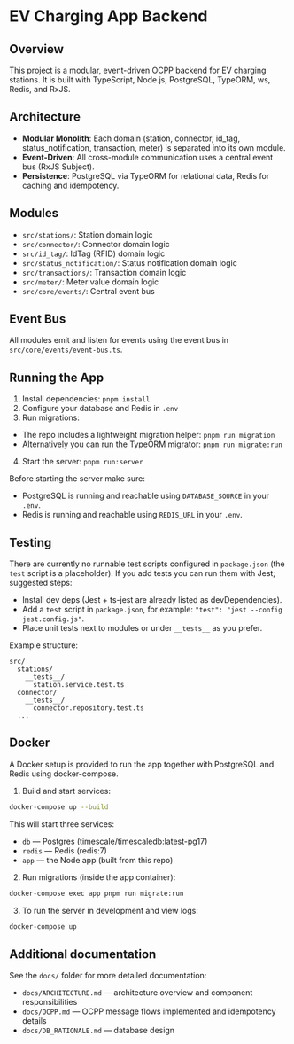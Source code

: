 # EV Charging App Backend

## Overview
This project is a modular, event-driven OCPP backend for EV charging stations. It is built with TypeScript, Node.js, PostgreSQL, TypeORM, ws, Redis, and RxJS.

## Architecture
- **Modular Monolith**: Each domain (station, connector, id_tag, status_notification, transaction, meter) is separated into its own module.
- **Event-Driven**: All cross-module communication uses a central event bus (RxJS Subject).
- **Persistence**: PostgreSQL via TypeORM for relational data, Redis for caching and idempotency.

## Modules
- `src/stations/`: Station domain logic
- `src/connector/`: Connector domain logic
- `src/id_tag/`: IdTag (RFID) domain logic
- `src/status_notification/`: Status notification domain logic
- `src/transactions/`: Transaction domain logic
- `src/meter/`: Meter value domain logic
- `src/core/events/`: Central event bus

## Event Bus
All modules emit and listen for events using the event bus in `src/core/events/event-bus.ts`.

## Running the App
1. Install dependencies: `pnpm install`
2. Configure your database and Redis in `.env`
3. Run migrations:
  - The repo includes a lightweight migration helper: `pnpm run migration`
  - Alternatively you can run the TypeORM migrator: `pnpm run migrate:run`
4. Start the server: `pnpm run:server`

Before starting the server make sure:
- PostgreSQL is running and reachable using `DATABASE_SOURCE` in your `.env`.
- Redis is running and reachable using `REDIS_URL` in your `.env`.

## Testing
There are currently no runnable test scripts configured in `package.json` (the `test` script is a placeholder). If you add tests you can run them with Jest; suggested steps:

- Install dev deps (Jest + ts-jest are already listed as devDependencies).
- Add a `test` script in `package.json`, for example: `"test": "jest --config jest.config.js"`.
- Place unit tests next to modules or under `__tests__` as you prefer.

Example structure:

```
src/
  stations/
    __tests__/
      station.service.test.ts
  connector/
    __tests__/
      connector.repository.test.ts
  ...
```

## Docker

A Docker setup is provided to run the app together with PostgreSQL and Redis using docker-compose.

1. Build and start services:

```bash
docker-compose up --build
```

This will start three services:
- `db` — Postgres (timescale/timescaledb:latest-pg17)
- `redis` — Redis (redis:7)
- `app` — the Node app (built from this repo)

2. Run migrations (inside the app container):

```bash
docker-compose exec app pnpm run migrate:run
```

3. To run the server in development and view logs:

```bash
docker-compose up
```

Additional documentation
------------------------

See the `docs/` folder for more detailed documentation:

- `docs/ARCHITECTURE.md` — architecture overview and component responsibilities
- `docs/OCPP.md` — OCPP message flows implemented and idempotency details
- `docs/DB_RATIONALE.md` — database design
